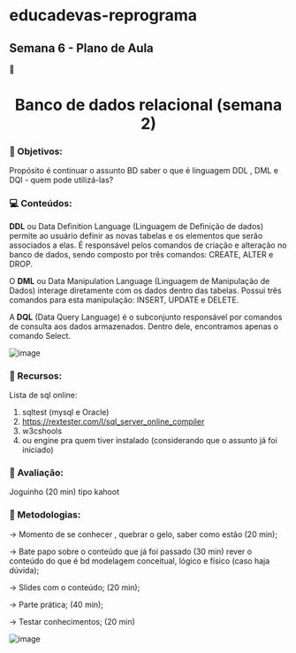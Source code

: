 # educadevas-reprograma

## Semana 6 - Plano de Aula

:star2:<h1 align="center"> Banco de dados relacional (semana 2) </h1> 

### 🎯 Objetivos: 
Propósito é continuar o assunto BD 
saber o que é linguagem DDL , DML e DQl  - quem pode utilizá-las? 

### 💻 Conteúdos: 
**DDL** ou Data Definition Language (Linguagem de Definição de dados) 
permite ao usuário definir as novas tabelas e os elementos que serão associados a elas. 
É responsável pelos comandos de criação e alteração no banco de dados,
sendo composto por três comandos: CREATE, ALTER e DROP.

O **DML** ou Data Manipulation Language (Linguagem de Manipulação de Dados) 
interage diretamente com os dados dentro das tabelas.
Possui três comandos para esta manipulação: INSERT, UPDATE e DELETE.

A **DQL** (Data Query Language) é o subconjunto responsável por comandos de consulta aos dados armazenados. Dentro dele, encontramos apenas o comando Select.

![image](https://github.com/EdileneLopes/educadevas-Semana6/assets/60043558/085632f9-7951-49a8-a28b-eab77a868b77)


### 📗 Recursos:
 Lista de sql online:
  1. sqltest (mysql e Oracle)
  2. https://rextester.com/l/sql_server_online_compiler
  3. w3cshools
  4. ou engine pra quem tiver instalado (considerando que o assunto já foi iniciado)

### 👀 Avaliação:
Joguinho (20 min) tipo kahoot

### 📎 Metodologias:

-> Momento de se conhecer , quebrar o gelo, saber como estão (20 min);

-> Bate papo sobre o conteúdo que já foi passado (30 min) 
   rever o conteúdo do que é bd modelagem conceitual, lógico e físico (caso haja dúvida);

-> Slides com o conteúdo; (20 min);

-> Parte prática; (40 min);

-> Testar conhecimentos; (20 min)



![image](https://github.com/EdileneLopes/educadevas-Semana6/assets/60043558/2cc41a4f-8d03-44f4-83d6-94282585326f)


